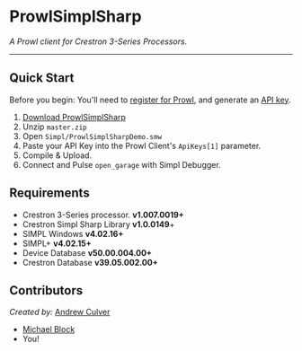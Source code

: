# ProwlSimplSharp

*A Prowl client for Crestron 3-Series Processors.*

----

## Quick Start

Before you begin: You'll need to [register for Prowl](https://www.prowlapp.com/register.php), and generate an [API key](http://www.prowlapp.com/api_settings.php).

1. [Download ProwlSimplSharp](https://github.com/culvr/ProwlSimplSharp/archive/master.zip)
2. Unzip `master.zip`
2. Open `Simpl/ProwlSimplSharpDemo.smw`
3. Paste your API Key into the Prowl Client's `ApiKeys[1]` parameter.
4. Compile & Upload.
5. Connect and Pulse `open_garage` with Simpl Debugger.


## Requirements

* Crestron 3-Series processor. **v1.007.0019+**
* Crestron Simpl Sharp Library **v1.0.0149**+
* SIMPL Windows **v4.02.16+**
* SIMPL+  **v4.02.15+**
* Device Database **v50.00.004.00+**
* Crestron Database  **v39.05.002.00+**


## Contributors

*Created by:* [Andrew Culver](https://github.com/culvr)  

  
* [Michael Block](https://github.com/michaelblock42)
* You!
